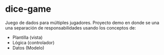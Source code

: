 # dice-game
Juego de dados para múltiples jugadores.  Proyecto demo en donde se una una separación de responsabilidades usando los conceptos de:  
- Plantilla (vista) 
- Lógica (controlador)  
- Datos (Modelo)
